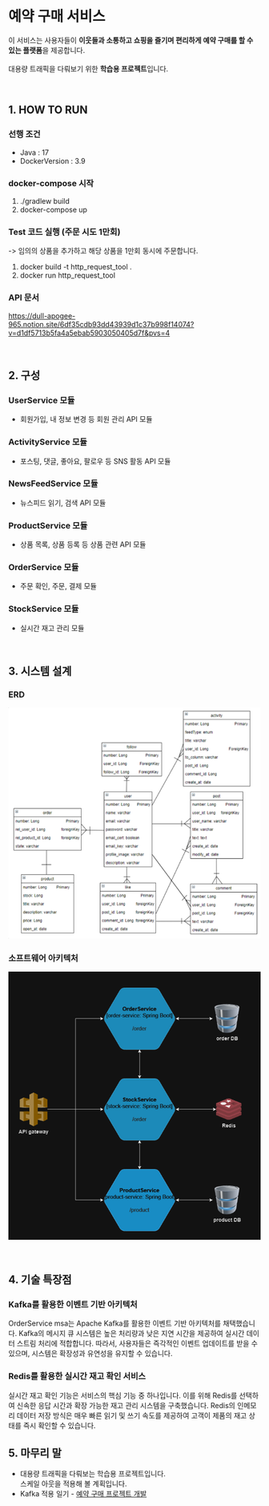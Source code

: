 # 예약 구매 서비스
이 서비스는 사용자들이 **이웃들과 소통하고 쇼핑을 즐기며 편리하게 예약 구매를 할 수 있는 플랫폼**을 제공합니다.<br><br>
대용량 트래픽을 다뤄보기 위한 **학습용 프로젝트**입니다.

<br>

## 1. HOW TO RUN
### 선행 조건

- Java : 17<br>
- DockerVersion : 3.9

### docker-compose 시작

1. ./gradlew build
2. docker-compose up

### Test 코드 실행 (주문 시도 1만회)
-> 임의의 상품을 추가하고 해당 상품을 1만회 동시에 주문합니다.
<br>
1. docker build -t http_request_tool .
2. docker run http_request_tool



### API 문서
https://dull-apogee-965.notion.site/6df35cdb93dd43939d1c37b998f14074?v=d1df5713b5fa4a5ebab5903050405d7f&pvs=4

<br>

## 2. 구성
### UserService 모듈
- 회원가입, 내 정보 변경 등 회원 관리 API 모듈
### ActivityService 모듈
- 포스팅, 댓글, 좋아요, 팔로우 등 SNS 활동 API 모듈
### NewsFeedService 모듈
- 뉴스피드 읽기, 검색 API 모듈
### ProductService 모듈
- 상품 목록, 상품 등록 등 상품 관련 API 모듈
### OrderService 모듈
- 주문 확인, 주문, 결제 모듈
### StockService 모듈
- 실시간 재고 관리 모듈

<br>

## 3. 시스템 설계
### ERD
![img.png](ERD.png)

### 소프트웨어 아키텍처
![img_1.png](architecture.png)

<br>

## 4. 기술 특장점
### Kafka를 활용한 이벤트 기반 아키텍처
OrderService msa는 Apache Kafka를 활용한 이벤트 기반 아키텍처를 채택했습니다.
Kafka의 메시지 큐 시스템은 높은 처리량과 낮은 지연 시간을 제공하여 실시간 데이터 스트림 처리에 적합합니다.
따라서, 사용자들은 즉각적인 이벤트 업데이트를 받을 수 있으며, 시스템은 확장성과 유연성을 유지할 수 있습니다.

### Redis를 활용한 실시간 재고 확인 서비스
실시간 재고 확인 기능은 서비스의 핵심 기능 중 하나입니다.
이를 위해 Redis를 선택하여 신속한 응답 시간과 확장 가능한 재고 관리 시스템을 구축했습니다.
Redis의 인메모리 데이터 저장 방식은 매우 빠른 읽기 및 쓰기 속도를 제공하여 고객이 제품의 재고 상태를 즉시 확인할 수 있습니다.

## 5. 마무리 말
- 대용량 트래픽을 다뤄보는 학습용 프로젝트입니다.<br>스케일 아웃을 적용해 볼 계획입니다.
- Kafka 적용 일기 - [예약 구매 프로젝트 개발](https://velog.io/@dksekfbs72/series/%EC%98%88%EC%95%BD-%EA%B5%AC%EB%A7%A4-%ED%94%84%EB%A1%9C%EC%A0%9D%ED%8A%B8)
